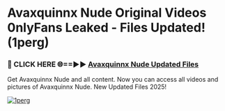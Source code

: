 # Avaxquinnx Nude Original Videos 0nlyFans Leaked - Files Updated! (1perg)

<h3>🔴 CLICK HERE 🌐==►► <a href="https://tinyurl.com/yc6ubb5a" rel="nofollow">Avaxquinnx Nude Updated Files</a></h3>

Get Avaxquinnx Nude and all content. Now you can access all videos and pictures of Avaxquinnx Nude. New Updated Files 2025!

[![1perg](https://i.imgur.com/7eu0CRL.gif)](https://tinyurl.com/yc6ubb5a)
